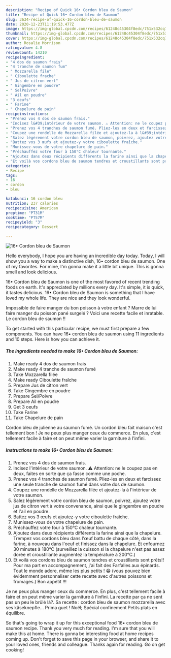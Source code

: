 ```yaml
---
description: "Recipe of Quick 16• Cordon bleu de Saumon"
title: "Recipe of Quick 16• Cordon bleu de Saumon"
slug: 3634-recipe-of-quick-16-cordon-bleu-de-saumon
date: 2020-12-23T11:19:53.477Z
image: https://img-global.cpcdn.com/recipes/61248c45304f8edc/751x532cq70/16•-cordon-bleu-de-saumon-photo-principale-de-la-recette.jpg
thumbnail: https://img-global.cpcdn.com/recipes/61248c45304f8edc/751x532cq70/16•-cordon-bleu-de-saumon-photo-principale-de-la-recette.jpg
cover: https://img-global.cpcdn.com/recipes/61248c45304f8edc/751x532cq70/16•-cordon-bleu-de-saumon-photo-principale-de-la-recette.jpg
author: Rosalie Morrison
ratingvalue: 4.8
reviewcount: 14210
recipeingredient:
- "4 dos de saumon frais"
- "4 tranche de saumon fum"
- " Mozzarella file"
- " Ciboulette frache"
- " Jus de citron vert"
- " Gingembre en poudre"
- " SelPoivre"
- " Ail en poudre"
- "3 oeufs"
- " Farine"
- " Chapelure de pain"
recipeinstructions:
- "Prenez vos 4 dos de saumon frais."
- "Incisez l&#39;intérieur de votre saumon. ⚠️ Attention: ne le coupez pas en deux, faites en sorte que ça fasse comme une poche."
- "Prenez vos 4 tranches de saumon fumé. Pliez-les en deux et farcissez une seule tranche de saumon fumé dans votre dos de saumon."
- "Coupez une rondelle de Mozzarella filée et ajoutez-la à l&#39;intérieur de votre saumon."
- "Salez légèrement votre cordon bleu de saumon, poivrez, ajoutez votre jus de citron vert à votre convenance, ainsi que le gingembre en poudre et l&#39;ail en poudre."
- "Battez vos 3 œufs et ajoutez-y votre ciboulette fraîche."
- "Munissez-vous de votre chapelure de pain."
- "Préchauffez votre four à 150°C chaleur tournante."
- "Ajoutez dans deux récipients différents la farine ainsi que la chapelure. Trempez vos cordons bleu dans l&#39;œuf battu de chaque côté, dans la farine, à nouveau dans l&#39;oeuf et finissez dans la chapelure. Et enfournez 30 minutes à 180°C (surveillez la cuisson si la chapelure n&#39;est pas assez dorée et croustillante augmentez la température à 200°C.)"
- "Et voilà vos cordons bleu de saumon tendres et croustillants sont prêts!! Pour ma part en accompagnement, j&#39;ai fait des Farfalles aux épinards. Tout le monde adore, même les plus petits ! 😁 (vous pouvez bien évidemment personnaliser cette recette avec d&#39;autres poissons et fromages.) Bon appétit !!!"
categories:
- Recipe
tags:
- 16
- cordon
- bleu

katakunci: 16 cordon bleu 
nutrition: 237 calories
recipecuisine: American
preptime: "PT31M"
cooktime: "PT57M"
recipeyield: "3"
recipecategory: Dessert

---
```



![16• Cordon bleu de Saumon](https://img-global.cpcdn.com/recipes/61248c45304f8edc/751x532cq70/16•-cordon-bleu-de-saumon-photo-principale-de-la-recette.jpg)

Hello everybody, I hope you are having an incredible day today. Today, I will show you a way to make a distinctive dish, 16• cordon bleu de saumon. One of my favorites. For mine, I'm gonna make it a little bit unique. This is gonna smell and look delicious.

16• Cordon bleu de Saumon is one of the most favored of recent trending foods on earth. It's appreciated by millions every day. It's simple, it is quick, it tastes delicious. 16• Cordon bleu de Saumon is something that I have loved my whole life. They are nice and they look wonderful.

Impossible de faire manger du bon poisson à votre enfant ? Marre de lui faire manger du poisson pané surgelé ? Voici une recette facile et inratable. Le cordon bleu de saumon !!


To get started with this particular recipe, we must first prepare a few components. You can have 16• cordon bleu de saumon using 11 ingredients and 10 steps. Here is how you can achieve it.

<!--inarticleads1-->

##### The ingredients needed to make 16• Cordon bleu de Saumon:

1. Make ready 4 dos de saumon frais
1. Make ready 4 tranche de saumon fumé
1. Take  Mozzarella filée
1. Make ready  Ciboulette fraîche
1. Prepare  Jus de citron vert
1. Take  Gingembre en poudre
1. Prepare  Sel/Poivre
1. Prepare  Ail en poudre
1. Get 3 oeufs
1. Take  Farine
1. Take  Chapelure de pain


Cordon bleu de julienne au saumon fumé. Un cordon bleu fait maison c&#39;est tellement bon ! Je ne peux plus manger ceux du commerce. En plus, c&#39;est tellement facile à faire et on peut même varier la garniture à l&#39;infini. 

<!--inarticleads2-->

##### Instructions to make 16• Cordon bleu de Saumon:

1. Prenez vos 4 dos de saumon frais.
1. Incisez l&#39;intérieur de votre saumon. ⚠️ Attention: ne le coupez pas en deux, faites en sorte que ça fasse comme une poche.
1. Prenez vos 4 tranches de saumon fumé. Pliez-les en deux et farcissez une seule tranche de saumon fumé dans votre dos de saumon.
1. Coupez une rondelle de Mozzarella filée et ajoutez-la à l&#39;intérieur de votre saumon.
1. Salez légèrement votre cordon bleu de saumon, poivrez, ajoutez votre jus de citron vert à votre convenance, ainsi que le gingembre en poudre et l&#39;ail en poudre.
1. Battez vos 3 œufs et ajoutez-y votre ciboulette fraîche.
1. Munissez-vous de votre chapelure de pain.
1. Préchauffez votre four à 150°C chaleur tournante.
1. Ajoutez dans deux récipients différents la farine ainsi que la chapelure. Trempez vos cordons bleu dans l&#39;œuf battu de chaque côté, dans la farine, à nouveau dans l&#39;oeuf et finissez dans la chapelure. Et enfournez 30 minutes à 180°C (surveillez la cuisson si la chapelure n&#39;est pas assez dorée et croustillante augmentez la température à 200°C.)
1. Et voilà vos cordons bleu de saumon tendres et croustillants sont prêts!! Pour ma part en accompagnement, j&#39;ai fait des Farfalles aux épinards. Tout le monde adore, même les plus petits ! 😁 (vous pouvez bien évidemment personnaliser cette recette avec d&#39;autres poissons et fromages.) Bon appétit !!!


Je ne peux plus manger ceux du commerce. En plus, c&#39;est tellement facile à faire et on peut même varier la garniture à l&#39;infini. La recette par ça ne sent pas un peu le brûlé là?. Sa recette : cordon bleu de saumon mozzarella avec ses käseknepfle… Prima guet ! Noël; Spécial confinement Petits plats en équilibre. 

So that's going to wrap it up for this exceptional food 16• cordon bleu de saumon recipe. Thank you very much for reading. I'm sure that you will make this at home. There is gonna be interesting food at home recipes coming up. Don't forget to save this page in your browser, and share it to your loved ones, friends and colleague. Thanks again for reading. Go on get cooking!
